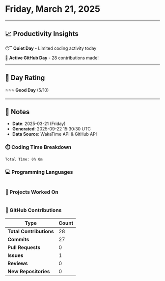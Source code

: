 # Friday, March 21, 2025

---

## 📈 Productivity Insights

😴 **Quiet Day** - Limited coding activity today

🚀 **Active GitHub Day** - 28 contributions made!

---

## 🎯 Day Rating

⭐⭐⭐ **Good Day** (5/10)

---

## 📝 Notes

- **Date**: 2025-03-21 (Friday)
- **Generated**: 2025-09-22 15:30:30 UTC
- **Data Source**: WakaTime API & GitHub API


### ⏱️ Coding Time Breakdown

```
Total Time: 0h 0m
```

### 💻 Programming Languages

```
```

### 📂 Projects Worked On

```
```


### 🐙 GitHub Contributions

| Type | Count |
|------|-------|
| **Total Contributions** | 28 |
| **Commits** | 27 |
| **Pull Requests** | 0 |
| **Issues** | 1 |
| **Reviews** | 0 |
| **New Repositories** | 0 |

